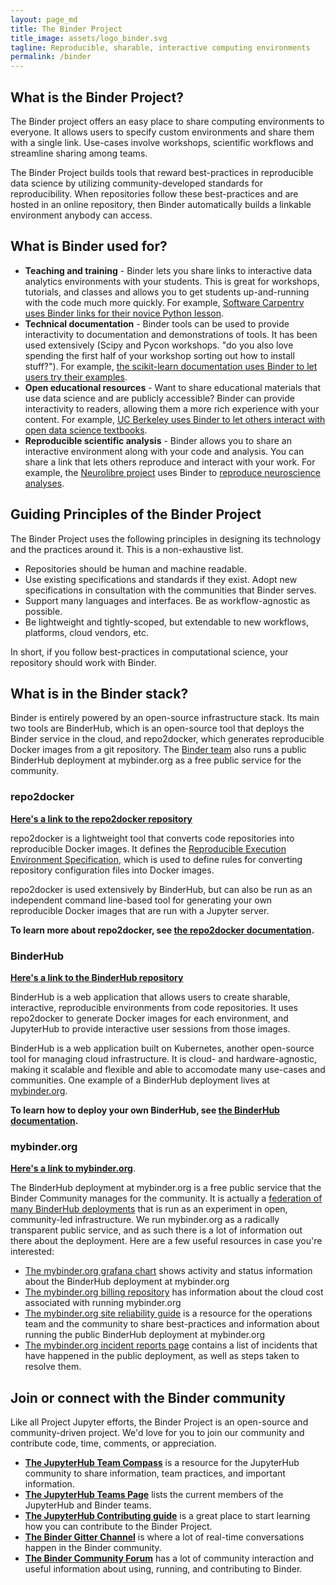 ```yaml
---
layout: page_md
title: The Binder Project
title_image: assets/logo_binder.svg
tagline: Reproducible, sharable, interactive computing environments
permalink: /binder
---
```


## What is the Binder Project?

The Binder project offers an easy place to share computing environments to everyone.
It allows users to specify custom environments and share them with a single link.
Use-cases involve workshops, scientific workflows and streamline sharing among teams.

The Binder Project builds tools that reward best-practices in reproducible data
science by utilizing community-developed standards for
reproducibility. When repositories follow these best-practices and are hosted in
an online repository, then Binder automatically builds a linkable environment anybody can access.


## What is Binder used for?

* **Teaching and training** - Binder lets you share links to interactive data analytics environments
  with your students. This is great for workshops, tutorials, and classes and allows
  you to get students up-and-running with the code much more quickly. For example,
  [Software Carpentry uses Binder links for their novice Python lesson](https://github.com/swcarpentry/python-novice-gapminder/blob/840d5249d8e8bb45e203b5d3a1b34e637e2889ef/README.md).
* **Technical documentation** - Binder tools can be used to provide interactivity to documentation and
  demonstrations of tools. It has been used extensively (Scipy and Pycon workshops. "do you also love spending the first half of your workshop sorting out how to install stuff?"). For
  example, [the scikit-learn documentation uses Binder to let users try their examples](https://scikit-learn.org/dev/auto_examples/classification/plot_classifier_comparison.html).
* **Open educational resources** - Want to share educational materials that use data
  science and are publicly accessible? Binder can provide interactivity to readers,
  allowing them a more rich experience with your content. For example,
  [UC Berkeley uses Binder to let others interact with open data science textbooks](https://www.inferentialthinking.com/chapters/08/Functions_and_Tables.html).
* **Reproducible scientific analysis** - Binder allows you to share an interactive
  environment along with your code and analysis. You can share a link that lets
  others reproduce and interact with your work. For example, the
  [Neurolibre project](https://conp-pcno.github.io/) uses Binder to
  [reproduce neuroscience analyses](https://qmrlab.org/t1_book/intro).


## Guiding Principles of the Binder Project

The Binder Project uses the following principles in designing its technology
and the practices around it. This is a non-exhaustive list.

* Repositories should be human and machine readable.
* Use existing specifications and standards if they exist. Adopt new specifications in
  consultation with the communities that Binder serves.
* Support many languages and interfaces. Be as workflow-agnostic as possible.
* Be lightweight and tightly-scoped, but extendable to new workflows, platforms, cloud vendors, etc.

In short, if you follow best-practices in computational science, your repository should work with Binder.

## What is in the Binder stack?

Binder is entirely powered by an open-source infrastructure stack. Its main two
tools are BinderHub, which is an open-source tool that deploys the Binder
service in the cloud, and repo2docker, which generates reproducible Docker
images from a git repository. The [Binder team](https://jupyterhub-team-compass.readthedocs.io/en/latest/team.html)
also runs a public BinderHub deployment at mybinder.org as a free public service for the community.

### repo2docker

**[Here's a link to the repo2docker repository](https://github.com/jupyter/repo2docker)**

repo2docker is a lightweight tool that converts code repositories into reproducible
Docker images. It defines the [Reproducible Execution Environment Specification](https://repo2docker.readthedocs.io/en/latest/specification.html),
which is used to define rules for converting repository configuration files into Docker images.

repo2docker is used extensively by BinderHub, but can also be run as an independent command line-based
tool for generating your own reproducible Docker images that are run with a Jupyter server.


**To learn more about repo2docker, see [the repo2docker documentation](https://repo2docker.readthedocs.io).**

### BinderHub

**[Here's a link to the BinderHub repository](https://github.com/jupyterhub/binderhub)**

BinderHub is a web application that allows users to create sharable, interactive,
reproducible environments from code repositories. It uses repo2docker to generate
Docker images for each environment, and JupyterHub to provide interactive user
sessions from those images.

BinderHub is a web application built on Kubernetes, another open-source tool
for managing cloud infrastructure. It is cloud- and hardware-agnostic, making
it scalable and flexible and able to accomodate many use-cases and communities.
One example of a BinderHub deployment lives at [mybinder.org](https://mybinder.org).

**To learn how to deploy your own BinderHub, see [the BinderHub documentation](https://binderhub.readthedocs.io).**

### mybinder.org

[**Here's a link to mybinder.org**](https://mybinder.org).

The BinderHub deployment at mybinder.org is a free public service that the Binder Community
manages for the community. It is actually a [federation of many BinderHub deployments](https://binderhub.readthedocs.io/en/latest/federation/federation.html)
that is run as an experiment in open, community-led infrastructure. We run mybinder.org
as a radically transparent public service, and as such there is a lot of information out there
about the deployment. Here are a few useful resources in case you're interested:

* [The mybinder.org grafana chart](https://grafana.mybinder.org) shows activity and status
  information about the BinderHub deployment at mybinder.org
* [The mybinder.org billing repository](https://github.com/jupyterhub/binder-billing) has
  information about the cloud cost associated with running mybinder.org
* [The mybinder.org site reliability guide](mybinder-sre.readthedocs.io/) is a resource
  for the operations team and the community to share best-practices and information about
  running the public BinderHub deployment at mybinder.org
* [The mybinder.org incident reports page](mybinder-sre.readthedocs.io/en/latest/#incident-reports)
  contains a list of incidents that have happened in the public deployment, as well as
  steps taken to resolve them.


## Join or connect with the Binder community

Like all Project Jupyter efforts, the Binder Project is an
open-source and community-driven project. We'd love for you
to join our community and contribute code, time, comments, or appreciation.

* [**The JupyterHub Team Compass**](https://jupyterhub-team-compass.readthedocs.io/en/latest/) is a resource
  for the JupyterHub community to share information, team practices, and important information.
* [**The JupyterHub Teams Page**](https://jupyterhub-team-compass.readthedocs.io/en/latest/team.html) lists
  the current members of the JupyterHub and Binder teams.
* [**The JupyterHub Contributing guide**](https://jupyterhub-team-compass.readthedocs.io/en/latest/contributing.html) is
  a great place to start learning how you can contribute to the Binder Project.
* [**The Binder Gitter Channel**](https://gitter.im/binder) is where a lot of real-time
  conversations happen in the Binder community.
* [**The Binder Community Forum**](https://discourse.jupyter.org/c/binder) has a lot of
  community interaction and useful information about using, running, and contributing to Binder.
